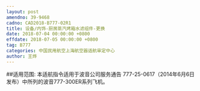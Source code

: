 ```yaml
---
layout: post
amendno: 39-9468
cadno: CAD2018-B777-02R1
title: 设备/内饰-厨房蒸汽烤箱水滤组件-更换
date: 2018-07-04 00:00:00 +0800
effdate: 2018-07-05 00:00:00 +0800
tag: B777
categories: 中国民用航空上海航空器适航审定中心
author: 王烨
---
```


##适用范围:
本适航指令适用于波音公司服务通告 777-25-0617（2014年6月6日发布）中所列的波音777-300ER系列飞机。

